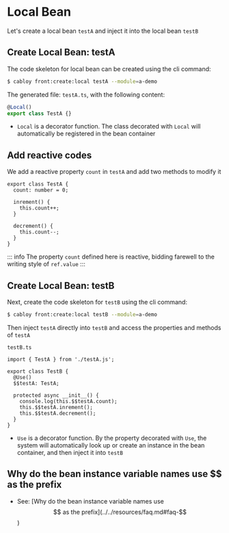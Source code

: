 # Local Bean

Let's create a local bean `testA` and inject it into the local bean `testB`

## Create Local Bean: testA

The code skeleton for local bean can be created using the cli command:

```bash
$ cabloy front:create:local testA --module=a-demo
```

The generated file: `testA.ts`, with the following content:

```typescript
@Local()
export class TestA {}
```

- `Local` is a decorator function. The class decorated with `Local` will automatically be registered in the bean container

## Add reactive codes

We add a reactive property `count` in `testA` and add two methods to modify it

```typescript{2-10}
export class TestA {
  count: number = 0;

  inrement() {
    this.count++;
  }

  decrement() {
    this.count--;
  }
}
```

::: info
The property `count` defined here is reactive, bidding farewell to the writing style of `ref.value`
:::

## Create Local Bean: testB

Next, create the code skeleton for `testB` using the cli command:

```bash
$ cabloy front:create:local testB --module=a-demo
```

Then inject `testA` directly into `testB` and access the properties and methods of `testA`

`testB.ts`

```typescript{1,4-11}
import { TestA } from './testA.js';

export class TestB {
  @Use()
  $$testA: TestA;

  protected async __init__() {
    console.log(this.$$testA.count);
    this.$$testA.inrement();
    this.$$testA.decrement();
  }
}
```

- `Use` is a decorator function. By the property decorated with `Use`, the system will automatically look up or create an instance in the bean container, and then inject it into `testB`

## Why do the bean instance variable names use $$ as the prefix

- See: [Why do the bean instance variable names use $$ as the prefix](../../resources/faq.md#faq-$$)
